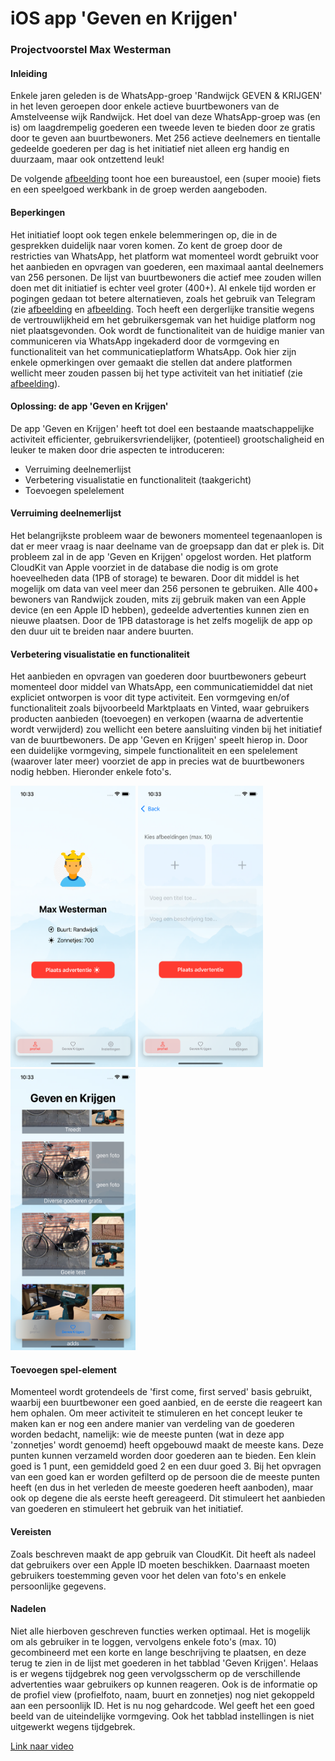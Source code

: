 # iOS app 'Geven en Krijgen'

### Projectvoorstel Max Westerman

#### Inleiding
Enkele jaren geleden is de WhatsApp-groep 'Randwijck GEVEN & KRIJGEN' in het leven geroepen door 
enkele actieve buurtbewoners van de Amstelveense wijk Randwijck. Het doel van deze WhatsApp-groep was (en is) 
om laagdrempelig goederen een tweede leven te bieden door ze gratis door te geven aan buurtbewoners.
Met 256 actieve deelnemers en tientalle gedeelde goederen per dag is het initiatief niet alleen erg handig en duurzaam, maar ook ontzettend leuk!

De volgende [afbeelding](/doc/Foto1-whatsapp.jpeg) toont hoe een bureaustoel, een (super mooie) fiets en een speelgoed werkbank in de groep werden aangeboden.

#### Beperkingen
Het initiatief loopt ook tegen enkele belemmeringen op, die in de gesprekken duidelijk naar voren komen. 
Zo kent de groep door de restricties van WhatsApp, het platform wat momenteel wordt gebruikt voor het aanbieden en opvragen van goederen, 
een maximaal aantal deelnemers van 256 personen. De lijst van buurtbewoners die actief mee zouden willen doen met dit initiatief is echter veel groter (400+).
Al enkele tijd worden er pogingen gedaan tot betere alternatieven, zoals het gebruik van Telegram (zie [afbeelding](/doc/Foto3-whatsapp.jpeg) en [afbeelding](/doc/Foto4-whatsapp.jpeg). Toch heeft een dergerlijke transitie wegens de vertrouwlijkheid em het gebruikersgemak van het huidige platform nog niet plaatsgevonden.
Ook wordt de functionaliteit van de huidige manier van communiceren via WhatsApp ingekaderd door de vormgeving en functionaliteit van het communicatieplatform WhatsApp. Ook hier zijn enkele opmerkingen over gemaakt die stellen dat andere platformen wellicht meer zouden passen bij het type activiteit van het initiatief (zie [afbeelding](/doc/Foto2-whatsapp.jpeg)).

#### Oplossing: de app 'Geven en Krijgen'
De app 'Geven en Krijgen' heeft tot doel een bestaande maatschappelijke activiteit efficienter, gebruikersvriendelijker, (potentieel) grootschaligheid en leuker te maken door drie aspecten te introduceren:
- Verruiming deelnemerlijst
- Verbetering visualistatie en functionaliteit (taakgericht)
- Toevoegen spelelement

#### Verruiming deelnemerlijst
Het belangrijkste probleem waar de bewoners momenteel tegenaanlopen is dat er meer vraag is naar deelname van de groepsapp dan dat er plek is.
Dit probleem zal in de app 'Geven en Krijgen' opgelost worden. Het platform CloudKit van Apple voorziet in de database die nodig is 
om grote hoeveelheden data (1PB of storage) te bewaren. Door dit middel is het mogelijk om data van veel meer dan 256 personen te gebruiken.
Alle 400+ bewoners van Randwijck zouden, mits zij gebruik maken van een Apple device (en een Apple ID hebben), gedeelde advertenties kunnen zien en nieuwe plaatsen. 
Door de 1PB datastorage is het zelfs mogelijk de app op den duur uit te breiden naar andere buurten.

#### Verbetering visualistatie en functionaliteit
Het aanbieden en opvragen van goederen door buurtbewoners gebeurt momenteel door middel van WhatsApp, een communicatiemiddel dat niet expliciet 
ontworpen is voor dit type activiteit. Een vormgeving en/of functionaliteit zoals bijvoorbeeld Marktplaats en Vinted, waar gebruikers producten aanbieden (toevoegen) en verkopen (waarna de advertentie wordt verwijderd) zou wellicht een betere aansluiting vinden bij het initiatief van de buurtbewoners.
De app 'Geven en Krijgen' speelt hierop in. Door een duidelijke vormgeving, simpele functionaliteit en een spelelement (waarover later meer) voorziet de app in precies wat de buurtbewoners nodig hebben. Hieronder enkele foto's.

<p float="left">
<img src="https://github.com/minprog-platforms/project-maxwesterman/blob/main/doc/AfbeeldingApp1.png" data-canonical-src="https://gyazo.com/eb5c5741b6a9a16c692170a41a49c858.png" width="200" height="450" />

<img src="https://github.com/minprog-platforms/project-maxwesterman/blob/main/doc/AfbeeldingApp2.png" data-canonical-src="https://gyazo.com/eb5c5741b6a9a16c692170a41a49c858.png" width="200" height="450" />

<img src="https://github.com/minprog-platforms/project-maxwesterman/blob/main/doc/AfbeeldingApp3.png" data-canonical-src="https://gyazo.com/eb5c5741b6a9a16c692170a41a49c858.png" width="200" height="450" />
</p>

#### Toevoegen spel-element
Momenteel wordt grotendeels de 'first come, first served' basis gebruikt, waarbij een buurtbewoner een goed aanbied, en de eerste die reageert kan hem ophalen. Om meer activiteit te stimuleren en het concept leuker te maken kan er nog een andere manier van verdeling van de goederen worden bedacht, namelijk: wie de meeste punten (wat in deze app 'zonnetjes' wordt genoemd) heeft opgebouwd maakt de meeste kans. Deze punten kunnen verzameld worden door goederen aan te bieden. Een klein goed is 1 punt, een gemiddeld goed 2 en een duur goed 3. Bij het opvragen van een goed kan er worden gefilterd op de persoon die de meeste punten heeft (en dus in het verleden de meeste goederen heeft aanboden), maar ook op degene die als eerste heeft gereageerd. Dit stimuleert het aanbieden van goederen en stimuleert het gebruik van het initiatief.

#### Vereisten
Zoals beschreven maakt de app gebruik van CloudKit. Dit heeft als nadeel dat gebruikers over een Apple ID moeten beschikken.
Daarnaast moeten gebruikers toestemming geven voor het delen van foto's en enkele persoonlijke gegevens.

#### Nadelen 
Niet alle hierboven geschreven functies werken optimaal. Het is mogelijk om als gebruiker in te loggen, vervolgens enkele foto's (max. 10) gecombineerd met een korte en lange beschrijving te plaatsen, en deze terug te zien in de lijst met goederen in het tabblad 'Geven Krijgen'. Helaas is er wegens tijdgebrek nog geen vervolgsscherm op de verschillende advertenties waar gebruikers op kunnen reageren. Ook is de informatie op de profiel view (profielfoto, naam, buurt en zonnetjes) nog niet gekoppeld aan een persoonlijk ID. Het is nu nog gehardcode. Wel geeft het een goed beeld van de uiteindelijke vormgeving. Ook het tabblad instellingen is niet uitgewerkt wegens tijdgebrek.

[Link naar video](https://youtu.be/tkyx4iIcBQo)


